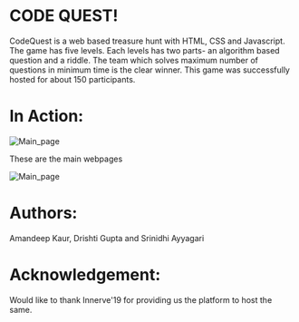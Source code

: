 # CODE QUEST!

CodeQuest is a web based treasure hunt with HTML, CSS and Javascript. The game has five levels. Each levels has two parts- an algorithm based question and a riddle. The team which solves maximum number of questions in minimum time is the clear winner. This game was successfully hosted for about 150 participants.
 
 # In Action:
![Main_page](cd2.png)

These are the main webpages

![Main_page](cd1.png)

# Authors:
Amandeep Kaur, Drishti Gupta and Srinidhi Ayyagari

# Acknowledgement:
Would like to thank Innerve'19 for providing us the platform to host the same.

 
